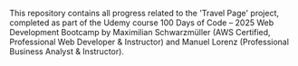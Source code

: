 This repository contains all progress related to the 'Travel Page' project, completed as part of the Udemy course 100 Days of Code – 2025 Web Development Bootcamp by Maximilian Schwarzmüller (AWS Certified, Professional Web Developer & Instructor) and Manuel Lorenz (Professional Business Analyst & Instructor).
